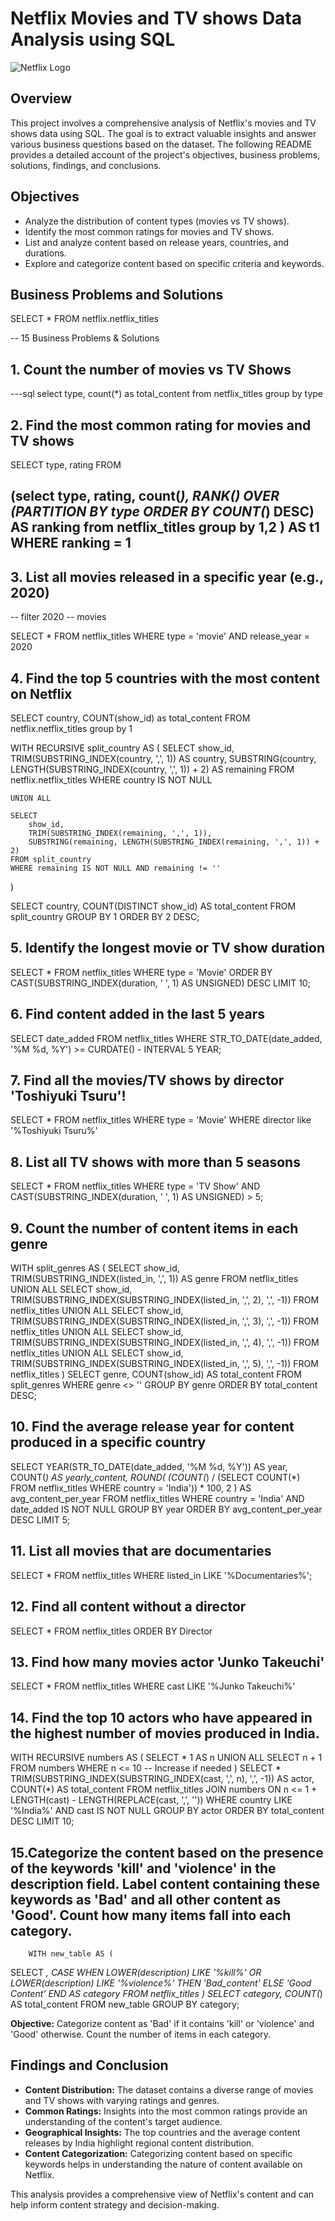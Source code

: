 # Netflix Movies and TV shows Data Analysis using SQL
![Netflix Logo](https://github.com/rahul20r/Netflix_sql_project/blob/861c8ce6d8dcbd699a58b613cf9969004a999375/Logo.jpg)

## Overview

This project involves a comprehensive analysis of Netflix's movies and TV shows data using SQL. The goal is to extract valuable insights and answer various business questions based on the dataset. The following README provides a detailed account of the project's objectives, business problems, solutions, findings, and conclusions.

## Objectives

- Analyze the distribution of content types (movies vs TV shows).
- Identify the most common ratings for movies and TV shows.
- List and analyze content based on release years, countries, and durations.
- Explore and categorize content based on specific criteria and keywords.


## Business Problems and Solutions

SELECT * 
FROM netflix.netflix_titles

-- 15 Business Problems & Solutions

## 1. Count the number of movies vs TV Shows
---sql
select 
	type,
	count(*) as total_content
from netflix_titles
group by type
    
## 2. Find the most common rating for movies and TV shows

SELECT
	type,
    rating
FROM

(select
	type,
    rating,
    count(*),
    RANK() OVER (PARTITION BY type ORDER BY COUNT(*) DESC) AS ranking
    from netflix_titles
group by 1,2
) AS t1
WHERE
	ranking = 1
 ---
    
    
## 3. List all movies released in a specific year (e.g., 2020)

-- filter 2020
-- movies

SELECT *
 FROM netflix_titles
 WHERE type = 'movie'
 AND
 release_year = 2020


## 4. Find the top 5 countries with the most content on Netflix


SELECT 
	country,
    COUNT(show_id) as total_content
FROM netflix.netflix_titles
group by 1


WITH RECURSIVE split_country AS (
    SELECT 
        show_id,
        TRIM(SUBSTRING_INDEX(country, ',', 1)) AS country,
        SUBSTRING(country, LENGTH(SUBSTRING_INDEX(country, ',', 1)) + 2) AS remaining
    FROM netflix.netflix_titles
    WHERE country IS NOT NULL

    UNION ALL

    SELECT 
        show_id,
        TRIM(SUBSTRING_INDEX(remaining, ',', 1)),
        SUBSTRING(remaining, LENGTH(SUBSTRING_INDEX(remaining, ',', 1)) + 2)
    FROM split_country
    WHERE remaining IS NOT NULL AND remaining != ''
)

SELECT 
    country,
    COUNT(DISTINCT show_id) AS total_content
FROM split_country
GROUP BY 1
ORDER BY 2 DESC;

## 5. Identify the longest movie or TV show duration

SELECT *
FROM netflix_titles
WHERE type = 'Movie'
ORDER BY CAST(SUBSTRING_INDEX(duration, ' ', 1) AS UNSIGNED) DESC
LIMIT 10;


## 6. Find content added in the last 5 years

SELECT date_added
FROM netflix_titles
WHERE STR_TO_DATE(date_added, '%M %d, %Y') >= CURDATE() - INTERVAL 5 YEAR;

## 7. Find all the movies/TV shows by director 'Toshiyuki Tsuru'!

SELECT *
FROM netflix_titles
WHERE type = 'Movie'
WHERE director like  '%Toshiyuki Tsuru%'

## 8. List all TV shows with more than 5 seasons

SELECT *
FROM netflix_titles
WHERE 
    type = 'TV Show'
    AND CAST(SUBSTRING_INDEX(duration, ' ', 1) AS UNSIGNED) > 5;


## 9. Count the number of content items in each genre



WITH split_genres AS (
    SELECT show_id, TRIM(SUBSTRING_INDEX(listed_in, ',', 1)) AS genre FROM netflix_titles
    UNION ALL
    SELECT show_id, TRIM(SUBSTRING_INDEX(SUBSTRING_INDEX(listed_in, ',', 2), ',', -1)) FROM netflix_titles
    UNION ALL
    SELECT show_id, TRIM(SUBSTRING_INDEX(SUBSTRING_INDEX(listed_in, ',', 3), ',', -1)) FROM netflix_titles
    UNION ALL
    SELECT show_id, TRIM(SUBSTRING_INDEX(SUBSTRING_INDEX(listed_in, ',', 4), ',', -1)) FROM netflix_titles
    UNION ALL
    SELECT show_id, TRIM(SUBSTRING_INDEX(SUBSTRING_INDEX(listed_in, ',', 5), ',', -1)) FROM netflix_titles
)
SELECT 
    genre,
    COUNT(show_id) AS total_content
FROM split_genres
WHERE genre <> ''
GROUP BY genre
ORDER BY total_content DESC;


## 10. Find the average release year for content produced in a specific country
SELECT
  YEAR(STR_TO_DATE(date_added, '%M %d, %Y')) AS year,
  COUNT(*) AS yearly_content,
  ROUND(
    (COUNT(*) / (SELECT COUNT(*) FROM netflix_titles WHERE country = 'India')) * 100,
    2
  ) AS avg_content_per_year
FROM netflix_titles
WHERE country = 'India' AND date_added IS NOT NULL
GROUP BY year
ORDER BY avg_content_per_year DESC
LIMIT 5;


## 11. List all movies that are documentaries

SELECT *
FROM netflix_titles
WHERE listed_in LIKE '%Documentaries%';


## 12. Find all content without a director

SELECT *
FROM netflix_titles
ORDER BY Director


## 13. Find how many movies actor 'Junko Takeuchi'

SELECT *
FROM netflix_titles
WHERE cast LIKE '%Junko Takeuchi%'

## 14. Find the top 10 actors who have appeared in the highest number of movies produced in India.

WITH RECURSIVE numbers AS (
  SELECT * 1 AS n
  UNION ALL
  SELECT n + 1 FROM numbers WHERE n <= 10  -- Increase if needed
)
SELECT *
  TRIM(SUBSTRING_INDEX(SUBSTRING_INDEX(cast, ',', n), ',', -1)) AS actor,
  COUNT(*) AS total_content
FROM netflix_titles
JOIN numbers
  ON n <= 1 + LENGTH(cast) - LENGTH(REPLACE(cast, ',', ''))
WHERE country LIKE '%India%' 
  AND cast IS NOT NULL
GROUP BY actor
ORDER BY total_content DESC
LIMIT 10;


## 15.Categorize the content based on the presence of the keywords 'kill' and 'violence' in the description field. Label content containing these keywords as 'Bad' and all other content as 'Good'. Count how many items fall into each category.

        WITH new_table AS (
  SELECT *,
    CASE
      WHEN LOWER(description) LIKE '%kill%' OR LOWER(description) LIKE '%violence%' THEN 'Bad_content'
      ELSE 'Good Content'
    END AS category
  FROM netflix_titles
)
SELECT
  category,
  COUNT(*) AS total_content
FROM new_table
GROUP BY category;


**Objective:** Categorize content as 'Bad' if it contains 'kill' or 'violence' and 'Good' otherwise. Count the number of items in each category.

## Findings and Conclusion

- **Content Distribution:** The dataset contains a diverse range of movies and TV shows with varying ratings and genres.
- **Common Ratings:** Insights into the most common ratings provide an understanding of the content's target audience.
- **Geographical Insights:** The top countries and the average content releases by India highlight regional content distribution.
- **Content Categorization:** Categorizing content based on specific keywords helps in understanding the nature of content available on Netflix.

This analysis provides a comprehensive view of Netflix's content and can help inform content strategy and decision-making.
